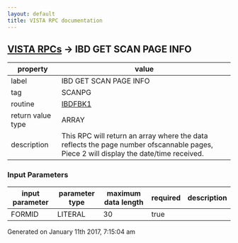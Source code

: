 ```yaml
---
layout: default
title: VISTA RPC documentation
---
```




## [VISTA RPCs](TableOfContent.md) &#8594; IBD GET SCAN PAGE INFO 

 property | value 
--- | --- 
 label | IBD GET SCAN PAGE INFO
 tag | SCANPG
 routine | [IBDFBK1](http://code.osehra.org/dox/Routine_IBDFBK1_source.html)
 return value type | ARRAY
 description | This RPC will return an array where the data reflects the page number ofscannable pages, Piece 2 will display the date/time received.

### Input Parameters

| input parameter | parameter type | maximum data length | required | description | 
| --- | --- | --- | --- | --- | 
| FORMID | LITERAL | 30 | true |  | 




 Generated on January 11th 2017, 7:15:04 am